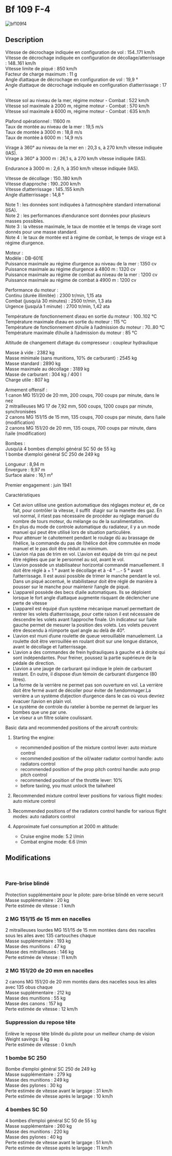 # Bf 109 F-4  
  
![bf109f4](../images/bf109f4.png)  
  
## Description  
  
Vitesse de décrochage indiquée en configuration de vol : 154..171 km/h  
Vitesse de décrochage indiquée en configuration de décollage/atterrissage : 148..161 km/h  
Vitesse limite de piqué : 850 km/h  
Facteur de charge maximum : 11 g  
Angle d\attaque de décrochage en configuration de vol : 19,9 °  
Angle d\attaque de décrochage indiquée en configuration d\atterrissage : 17 °  
  
Vitesse sol au niveau de la mer, régime moteur - Combat : 522 km/h  
Vitesse sol maximale à 2000 m, régime moteur - Combat : 570 km/h  
Vitesse sol maximale à 6000 m, régime moteur - Combat : 635 km/h  
  
Plafond opérationnel : 11600 m  
Taux de montée au niveau de la mer : 19,5 m/s  
Taux de montée à 3000 m : 18,8 m/s  
Taux de montée à 6000 m : 14,9 m/s  
  
Virage à 360° au niveau de la mer en : 20,3 s, à 270 km/h vitesse indiquée (IAS).  
Virage à 360° à 3000 m : 26,1 s, à 270 km/h vitesse indiquée (IAS).  
  
Endurance à 3000 m : 2,6 h, à 350 km/h vitesse indiquée (IAS).  
  
Vitesse de décollage : 150..180 km/h  
Vitesse d\approche : 190..200 km/h  
Vitesse d\atterrissage : 145..155 km/h  
Angle d\atterrissage : 14,8 °  
  
Note 1 : les données sont indiquées à l\atmosphère standard international (ISA).  
Note 2 : les performances d\endurance sont données pour plusieurs masses possibles.  
Note 3 : la vitesse maximale, le taux de montée et le temps de virage sont donnés pour une masse standard.  
Note 4 : le taux de montée est à régime de combat, le temps de virage est à régime d\urgence.  
  
Moteur :  
Modèle : DB-601E  
Puissance maximale au régime d\urgence au niveau de la mer : 1350 cv  
Puissance maximale au régime d\urgence à 4800 m : 1320 cv  
Puissance maximale au régime de combat au niveau de la mer : 1200 cv  
Puissance maximale au régime de combat à 4900 m : 1200 cv  
  
Performance du moteur :  
Continu (durée illimitée) : 2300 tr/min, 1,15 ata  
Combat (jusqu\à 30 minutes) : 2500 tr/min, 1,3 ata  
Urgence (jusqu\à 1 minute) : 2700 tr/min, 1,42 ata  
  
Température de fonctionnement d\eau en sortie du moteur : 100..102 °C  
Température maximale d\eau en sortie du moteur : 115 °C  
Température de fonctionnement d\huile à l\admission du moteur : 70..80 °C  
Température maximale d\huile à l\admission du moteur : 85 °C  
  
Altitude de changement d\étage du compresseur : coupleur hydraulique  
  
Masse à vide : 2382 kg  
Masse minimale (sans munitions, 10% de carburant) : 2545 kg  
Masse standard : 2890 kg  
Masse maximale au décollage : 3189 kg  
Masse de carburant : 304 kg / 400 l  
Charge utile : 807 kg  
  
Armement offensif :  
1 canon MG 151/20 de 20 mm, 200 coups, 700 coups par minute, dans le nez  
2 mitrailleuses MG 17 de 7,92 mm, 500 coups, 1200 coups par minute, synchronisées  
2 canons MG 151/15 de 15 mm, 135 coups, 700 coups par minute, dans l\aile (modification)  
2 canons MG 151/20 de 20 mm, 135 coups, 700 coups par minute, dans l\aile (modification)  
  
Bombes :  
Jusqu\à 4 bombes d\emploi général SC 50 de 55 kg  
1 bombe d\emploi général SC 250 de 249 kg  
  
Longueur : 8,94 m  
Envergure : 9,97 m  
Surface alaire : 16,1 m²  
  
Premier engagement : juin 1941  
  
Caractéristiques  
- Cet avion utilise une gestion automatique des réglages moteur et, de ce fait, pour contrôler la vitesse, il suffit  d\agir sur la manette des gaz. En vol normal, il n\est pas nécessaire de procéder au réglage manuel du nombre de tours moteur, du mélange ou de la suralimentation.  
- En plus du mode de controle automatique du radiateur, il y a  un mode manuel qui peut être utilisé lors de situation particulière.  
- Pour atténuer le cahotement pendant le roulage dû au brassage de l\hélice, la commande du pas de l\hélice doit être commutée en mode manuel et le pas doit être réduit au minimum.  
- L\avion n\a pas de trim en vol. L\avion est équipé de trim qui ne peut être réglées que par le personnel au sol, avant le vol.  
- L\avion possède un stabilisateur horizontal commandé manuellement. Il doit être réglé à + 1 ° avant le décollage et à -4 ° ...- 5 ° avant l\atterrissage. Il est aussi possible de trimer le manche pendant le vol. Dans un piqué accentué, le stabilistaeur doit être réglé de manière à pousser sur le manche pour maintenir l\angle de piqué.  
- L\appareil possède des becs d\aile automatiques. Ils se déploient lorsque le fort angle d\attaque augmente risquant de déclencher une perte de vitesse   
- L\appareil est équipé d\un système mécanique manuel permettant de rentrer les volets d\atterrissage, pour cette raison il est nécessaire de descendre les volets avant l\approche finale. Un indicateur sur l\aile gauche permet de mesurer la position des volets. Les volets peuvent être descendu à n\importe quel angle au delà de 40°.  
- L\avion est muni d\une roulette de queue verouillable manuelement. La roulette doit être verrouillée en roulant droit sur une longue distance, avant le décollage et l\atterrissage.  
- L\avion a des commandes de frein hydrauliques à gauche et à droite qui sont indépendantes. Pour freiner, poussez la partie supérieure de la pédale de direction.  
- L\avion a une jauge de carburant qui indique le plein de carburant restant. En outre, il dispose d\un témoin de carburant d\urgence (80 litres).  
- La forme de la verrière ne permet pas son ouverture en vol. La verrière doit être fermé avant de décoller pour éviter de l\endommager.La verrière a un système d\éjection d\urgence dans le cas où vous devriez évacuer l\avion en plain vol.  
- Le système de controle du ratelier à bombe ne permet de larguer les bombes que une par une.  
- Le viseur a un filtre solaire coulissant.  
  
Basic data and recommended positions of the aircraft controls:  
1. Starting the engine:  
	- recommended position of the mixture control lever: auto mixture control  
	- recommended position of the oil/water radiator control handle: auto radiators control  
	- recommended position of the prop pitch control handle: auto prop pitch control  
	- recommended position of the throttle lever: 10%  
	- before taxiing, you must unlock the tailwheel  
  
2. Recommended mixture control lever positions for various flight modes: auto mixture control  
  
3. Recommended positions of the radiators control handle for various flight modes: auto radiators control  
  
4. Approximate fuel consumption at 2000 m altitude:  
	- Cruise engine mode: 5.2 l/min  
	- Combat engine mode: 6.6 l/min  
  
## Modifications  
  ﻿
  
  
### Pare-brise blindé  
  
Protection supplémentaire pour le pilote: pare-brise blindé en verre securit  
Masse supplémentaire : 20 kg  
Perte estimée de vitesse : 1 km/h  ﻿
  
  
### 2 MG 151/15 de 15 mm en nacelles  
  
2 mitrailleuses lourdes MG 151/15 de 15 mm montées dans des nacelles sous les ailes avec 135 cartouches chaque  
Masse supplémentaire : 193 kg  
Masse des munitions : 47 kg  
Masse des mitrailleuses : 146 kg  
Perte estimée de vitesse : 11 km/h  ﻿
  
  
### 2 MG 151/20 de 20 mm en nacelles  
  
2 canons MG 151/20 de 20 mm montés dans des nacelles sous les ailes avec 135 obus chaque  
Masse supplémentaire : 212 kg  
Masse des munitions : 55 kg  
Masse des canons : 157 kg  
Perte estimée de vitesse : 12 km/h  ﻿
  
  
### Suppression du repose tête  
  
Enlève le repose tête blindé du pilote pour un meilleur champ de vision  
Weight savings: 8 kg  
Perte estimée de vitesse : 0 km/h  ﻿
  
  
### 1 bombe SC 250  
  
Bombe d’emploi général SC 250 de 249 kg  
Masse supplémentaire : 279 kg  
Masse des munitions : 249 kg  
Masse des pylones : 30 kg  
Perte estimée de vitesse avant le largage : 31 km/h  
Perte estimée de vitesse après le largage : 10 km/h  ﻿
  
  
### 4 bombes SC 50  
  
4 bombes d’emploi général SC 50 de 55 kg  
Masse supplémentaire : 260 kg  
Masse des munitions : 220 kg  
Masse des pylones : 40 kg  
Perte estimée de vitesse avant le largage : 51 km/h  
Perte estimée de vitesse après le largage : 11 km/h  